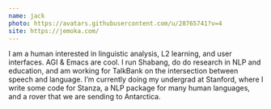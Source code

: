 ```yaml
---
name: jack
photo: https://avatars.githubusercontent.com/u/28765741?v=4
site: https://jemoka.com/
---
```


I am a human interested in linguistic analysis, L2 learning, and user interfaces. AGI & Emacs are cool. I run Shabang, do do research in NLP and education, and am working for TalkBank on the intersection between speech and language. I’m currently doing my undergrad at Stanford, where I write some code for Stanza, a NLP package for many human languages, and a rover that we are sending to Antarctica.

